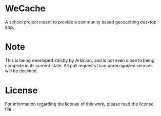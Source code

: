 # WeCache
A school project meant to provide a community based geocaching desktop app.

# Note

This is being developed strictly by Arkinion, and is not even close to being complete in its current state. All pull requests from unrecognized sources will be declined.

# License

For information regarding the license of this work, please read the license file.
